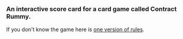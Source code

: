 ### An interactive score card for a card game called Contract Rummy.  

If you don't know the game here is [one version of rules](http://www.pagat.com/rummy/ctrummy.html). 